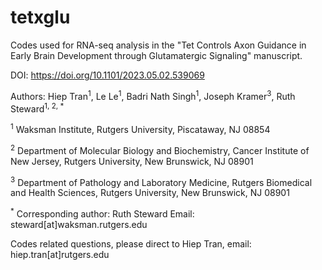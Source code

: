 # tetxglu
Codes used for RNA-seq analysis in the "Tet Controls Axon Guidance in Early Brain Development through Glutamatergic Signaling" manuscript.

DOI: https://doi.org/10.1101/2023.05.02.539069

Authors: Hiep Tran<sup>1</sup>, Le Le<sup>1</sup>, Badri Nath Singh<sup>1</sup>, Joseph Kramer<sup>3</sup>, Ruth Steward<sup>1, 2, *</sup>

<sup>1</sup> Waksman Institute, Rutgers University, Piscataway, NJ 08854

<sup>2</sup> Department of Molecular Biology and Biochemistry, Cancer Institute of New Jersey, Rutgers University, New Brunswick, NJ 08901

<sup>3</sup> Department of Pathology and Laboratory Medicine, Rutgers Biomedical and Health Sciences, Rutgers University, New Brunswick, NJ 08901

<sup>*</sup> Corresponding author: Ruth Steward
Email: steward[at]waksman.rutgers.edu

Codes related questions, please direct to Hiep Tran, email: hiep.tran[at]rutgers.edu
